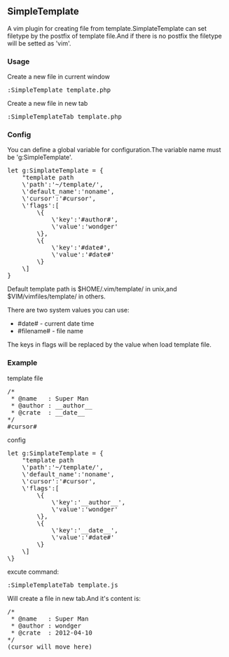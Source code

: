 <h2>SimpleTemplate</h2>
<p>A vim plugin for creating file from template.SimplateTemplate can set filetype by the postfix of template file.And if there is no postfix the filetype will be setted as 'vim'.</p>

<h3>Usage</h3>
<p>Create a new file in current window</p>
<pre>:SimpleTemplate template.php</pre>
<p>Create a new file in new tab</p>
<pre>:SimpleTemplateTab template.php</pre>

<h3>Config</h3>
<p>You can define a global variable for configuration.The variable name must be 'g:SimpleTemplate'.</p>
<pre>
let g:SimplateTemplate = {
    "template path
    \'path':'~/template/',
    \'default_name':'noname',
    \'cursor':'#cursor',
    \'flags':[
        \{
            \'key':'#author#',
            \'value':'wondger'
        \},
        \{
            \'key':'#date#',
            \'value':'#date#'
        \}
    \]
}
</pre>
<p>Default template path is $HOME/.vim/template/ in unix,and $VIM/vimfiles/template/ in others.</p>
<p>There are two system values you can use:</p>
<ul>
    <li>#date# - current date time</li>
    <li>#filename# - file name</li>
</ul>
<p>The keys in flags will be replaced by the value when load template file.</p>

<h3>Example</h3>
<p>template file</p>
<pre>
/*
 * @name   : Super Man
 * @author : __author__
 * @crate  : __date__
*/
#cursor#
</pre>
<p>config</p>
<pre>
let g:SimplateTemplate = {
    "template path
    \'path':'~/template/',
    \'default_name':'noname',
    \'cursor':'#cursor',
    \'flags':[
        \{
            \'key':'__author__',
            \'value':'wondger'
        \},
        \{
            \'key':'__date__',
            \'value':'#date#'
        \}
    \]
\}
</pre>
<p>excute command:</p>
<pre>
:SimpleTemplateTab template.js
</pre>
<p>Will create a file in new tab.And it's content is:</p>
<pre>
/*
 * @name   : Super Man
 * @author : wondger
 * @crate  : 2012-04-10
*/
(cursor will move here)
</pre>
